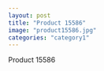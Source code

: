 ```yaml
---
layout: post
title: "Product 15586"
image: "product15586.jpg"
categories: "category1"
---
```

Product 15586
